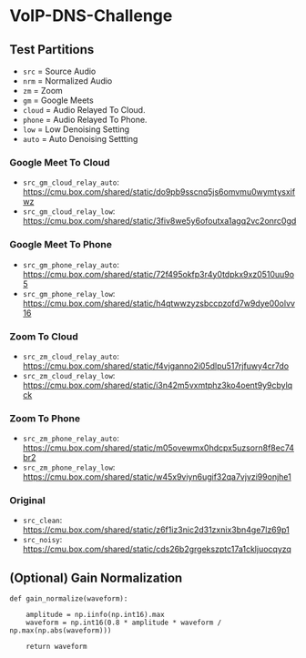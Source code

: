 # VoIP-DNS-Challenge

## Test Partitions

- `src` = Source Audio
- `nrm` = Normalized Audio
- `zm`  = Zoom
- `gm`  = Google Meets
- `cloud` = Audio Relayed To Cloud.
- `phone` = Audio Relayed To Phone.
- `low` = Low Denoising Setting
- `auto` = Auto Denoising Settting

### Google Meet To Cloud
- `src_gm_cloud_relay_auto`:  https://cmu.box.com/shared/static/do9pb9sscnq5js6omvmu0wymtysxifwz
- `src_gm_cloud_relay_low`:  https://cmu.box.com/shared/static/3fiv8we5y6ofoutxa1agq2vc2onrc0gd

### Google Meet To Phone
- `src_gm_phone_relay_auto`:  https://cmu.box.com/shared/static/72f495okfp3r4y0tdpkx9xz0510uu9o5
- `src_gm_phone_relay_low`:  https://cmu.box.com/shared/static/h4qtwwzyzsbccpzofd7w9dye00olvv16

### Zoom To Cloud
- `src_zm_cloud_relay_auto`:  https://cmu.box.com/shared/static/f4vjganno2i05dlpu517rjfuwy4cr7do
- `src_zm_cloud_relay_low`:  https://cmu.box.com/shared/static/i3n42m5vxmtphz3ko4oent9y9cbylqck

### Zoom To Phone
- `src_zm_phone_relay_auto`:  https://cmu.box.com/shared/static/m05ovewmx0hdcpx5uzsorn8f8ec74br2
- `src_zm_phone_relay_low`:  https://cmu.box.com/shared/static/w45x9viyn6ugif32qa7vjvzi99onjhe1

### Original

- `src_clean`: https://cmu.box.com/shared/static/z6f1iz3nic2d31zxnix3bn4ge7lz69p1
- `src_noisy`: https://cmu.box.com/shared/static/cds26b2grgekszptc17a1ckljuocqyzq

## (Optional) Gain Normalization

```
def gain_normalize(waveform):

    amplitude = np.iinfo(np.int16).max
    waveform = np.int16(0.8 * amplitude * waveform / np.max(np.abs(waveform)))

    return waveform
```

<!--

## Train Partitions (1/3)

### Zoom To Cloud

- `src_zm_cloud_relay_low`: https://cmu.box.com/shared/static/t2dkw2ocb5wx08nh86jb861l1uhqyfds
- `src_zm_cloud_relay_auto`: https://cmu.box.com/shared/static/gl4rh7dk535wl2l5zvf1ptom1n87iaql

### Zoom To Phone

- `src_zm_phone_relay_low`: https://cmu.box.com/shared/static/yavlvg7touvxjok7sfn58neud6a3iuj5
- `src_zm_phone_relay_auto`: https://cmu.box.com/shared/static/qbngbdrpojd1v0zw0fnpp72j7styrqae

### Google Meets To Cloud

- `src_gm_cloud_relay_low`: https://cmu.box.com/shared/static/k0l49zdfefgyn0h7mwcnnvas5f8n7kks
- `src_gm_cloud_relay_auto`: https://cmu.box.com/shared/static/oqucql868ce17kk7lbei48son1holvxh

### Google Meets To Phone

- `src_gm_phone_relay_low`: https://cmu.box.com/shared/static/jd9jg24ik1e95gt17hz16cwuhghdqnsi
- `src_gm_phone_relay_auto`: https://cmu.box.com/shared/static/ozmxm2syw8mthngs80r0tul3vm7htefk

### Original

- `src_clean`: https://cmu.box.com/shared/static/f3kyi0f2ptoe4klfayao34l82ahrq6sh
- `src_noisy`: https://cmu.box.com/shared/static/w14n5z61shpkbtwnx1ej7zl1n5ei39n8
-->
